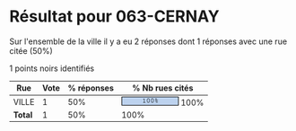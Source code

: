 # Résultat pour 063-CERNAY

Sur l'ensemble de la ville il y a eu 2 réponses dont 1 réponses avec une rue citée (50%)

1 points noirs identifiés

| Rue | Vote | % réponses | % Nb rues cités|
|-----|------|------------|----------------|
| VILLE | 1 | 50% | <img src="../../img/bar_100.gif" />&nbsp;100%|
| **Total** | 1 | 50% | 100%|
